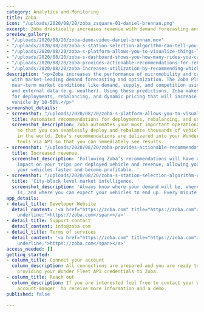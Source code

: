```yaml
---
category: Analytics and Monitoring
title: Zoba
icon: "/uploads/2020/08/20/zoba_zsquare-01-daniel-brennan.png"
excerpt: Zoba drastically increases revenue with demand forecasting and optimization.
preview_gallery:
- "/uploads/2020/08/20/zoba-demo-video-daniel-brennan.mov"
- "/uploads/2020/08/20/zoba-s-station-selection-algorithm-can-tell-you-the-most-profitable-places-to-drop-vehicles-daniel-brennan.png"
- "/uploads/2020/08/20/zoba-s-platform-allows-you-to-visualize-things-like-demand-and-competition-daniel-brennan.png"
- "/uploads/2020/08/20/zoba-s-dashboard-shows-you-how-many-rides-you-can-expect-in-the-coming-days-daniel-brennan.png"
- "/uploads/2020/08/20/zoba-provides-actionable-recommendations-for-rebalancing-daniel-brennan.png"
- "/uploads/2020/08/20/zoba-increases-utilization-by-recommending-which-vehicles-to-discount-daniel-brennan.png"
description: "<p>Zoba increases the performance of micromobility and car-sharing fleets
  with market-leading demand forecasting and optimization. The Zoba Platform predicts
  near-term market conditions like demand, supply, and competition using historical
  and external data (e.g. weather). Using these predictions, Zoba makes recommendations
  for deployments, rebalancing, and dynamic pricing that will increase trips per deployed
  vehicle by 10-50%.</p>"
screenshot_details:
- screenshot: "/uploads/2020/08/20/zoba-s-platform-allows-you-to-visualize-things-like-demand-and-competition-daniel-brennan.png"
  title: Automated recommendations for deployments, rebalancing, and user incentives.
  screenshot_description: Zoba automates your most important operational decisions
    so that you can seamlessly deploy and rebalance thousands of vehicles in any market
    in the world. Zoba’s recommendations are delivered into your Wunder operations
    tools via API so that you can immediately see results.
- screenshot: "/uploads/2020/08/20/zoba-provides-actionable-recommendations-for-rebalancing-daniel-brennan.png"
  title: Increased revenue.
  screenshot_description: 'Following Zoba’s recommendations will have an immediate
    impact on your trips per deployed vehicle and revenue, allowing you to pay back
    your vehicles faster and become profitable. '
- screenshot: "/uploads/2020/08/20/zoba-s-station-selection-algorithm-can-tell-you-the-most-profitable-places-to-drop-vehicles-daniel-brennan.png"
  title: 'City-block level market intelligence. '
  screenshot_description: 'Always know where your demand will be, where your competition
    is, and where you can expect your vehicles to end up. Every minute of every day. '
app_details:
- detail_title: Developer Website
  detail_content: '<a href="https://zoba.com" title="https://zoba.com"><span style="text-decoration:
    underline;">https://zoba.com</span></a>'
- detail_title: Support contact
  detail_content: info@zoba.com
- detail_title: Terms of services
  detail_content: '<a href="https://zoba.com" title="https://zoba.com"><span style="text-decoration:
    underline;">https://zoba.com</span></a>'
access_needed: []
getting_started:
- column_title: Connect your account
  column_description: All connections are prepared and you are ready to go by just
    providing your Wunder Fleet API credentials to Zoba.
- column_title: Reach out
  column_description: If you are interested feel free to contact your Wunder business
    account-manger  to receive more information and a demo.
published: false

---
```

